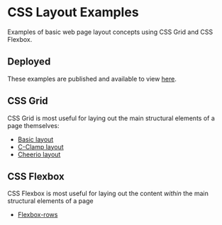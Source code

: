 # CSS Layout Examples

Examples of basic web page layout concepts using CSS Grid and CSS Flexbox.

## Deployed

These examples are published and available to view [here](https://github.com/nyu-web-design/layout-examples).

## CSS Grid

CSS Grid is most useful for laying out the main structural elements of a page themselves:

- [Basic layout](./basic-layout)
- [C-Clamp layout](./c-clamp-layout)
- [Cheerio layout](./cheerio-layout)

## CSS Flexbox

CSS Flexbox is most useful for laying out the content _within_ the main structural elements of a page

- [Flexbox-rows](./flexbox-rows)
